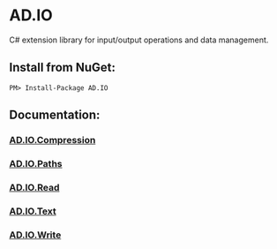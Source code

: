 # AD.IO
C# extension library for input/output operations and data management.
## Install from NuGet:
```
PM> Install-Package AD.IO
```
## Documentation:
### [AD.IO.Compression](https://github.com/austindrenski/AD.IO/wiki/AD.IO.Compression)
### [AD.IO.Paths](https://github.com/austindrenski/AD.IO/wiki/AD.IO.Paths)
### [AD.IO.Read](https://github.com/austindrenski/AD.IO/wiki/AD.IO.Read)
### [AD.IO.Text](https://github.com/austindrenski/AD.IO/wiki/AD.IO.Text)
### [AD.IO.Write](https://github.com/austindrenski/AD.IO/wiki/AD.IO.Write)
